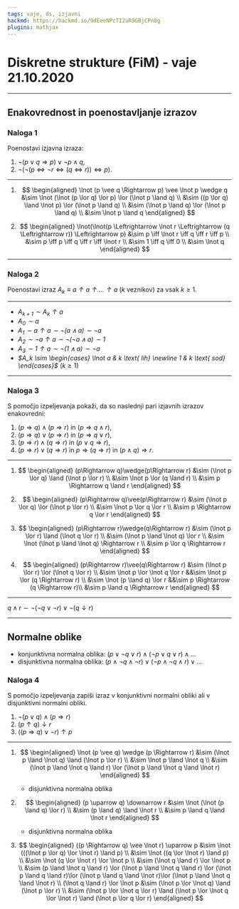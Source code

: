 ```yaml
---
tags: vaje, ds, izjavni
hackmd: https://hackmd.io/9dEeeNPcTI2uR9GBjCPn8g
plugins: mathjax
---
```

# Diskretne strukture (FiM) - vaje 21.10.2020

---

## Enakovrednost in poenostavljanje izrazov

### Naloga 1

Poenostavi izjavna izraza:

1. $\lnot (p \vee q \Rightarrow p) \vee \lnot p \wedge q$,
2. $\lnot(\lnot(p \Leftrightarrow \lnot r \Leftrightarrow (q \Leftrightarrow r)) \Leftrightarrow p)$.

----

1. $$
   \begin{aligned}
   \lnot (p \vee q \Rightarrow p) \vee \lnot p \wedge q
   &\sim \lnot (\lnot (p \lor q) \lor p) \lor (\lnot p \land q) \\
   &\sim ((p \lor q) \land \lnot p) \lor (\lnot p \land q) \\
   &\sim (\lnot p \land q) \lor (\lnot p \land q) \\
   &\sim \lnot p \land q
   \end{aligned}
   $$

2. $$
   \begin{aligned}
   \lnot(\lnot(p \Leftrightarrow \lnot r \Leftrightarrow (q \Leftrightarrow r)) \Leftrightarrow p)
   &\sim p \iff \lnot r \iff q \iff r \iff p \\
   &\sim p \iff p \iff q \iff r \iff \lnot r \\
   &\sim 1 \iff q \iff 0 \\
   &\sim \lnot q
   \end{aligned}
   $$

---

### Naloga 2

Poenostavi izraz <i>$A_k \equiv a \uparrow a \uparrow \ldots \uparrow a$</i> ($k$ veznikov) za vsak $k \geq 1$.

----

* <i>$A_{k+1} \sim A_k \uparrow a$</i>
* <i>$A_0 \sim a$</i>
* <i>$A_1 \sim a \uparrow a \sim \lnot (a \land a) \sim \lnot a$</i>
* <i>$A_2 \sim \lnot a \uparrow a \sim \lnot (\lnot a \land a) \sim 1$</i>
* <i>$A_3 \sim 1 \uparrow a \sim \lnot (1 \land a) \sim \lnot a$</i>
* <i>$A_k \sim \begin{cases} \lnot a & k \text{ lih} \newline 1 & k \text{ sod} \end{cases}$</i> ($k \ge 1$)

---

### Naloga 3

S pomočjo izpeljevanja pokaži, da so naslednji pari izjavnih izrazov enakovredni:

1. $(p\Rightarrow q)\wedge(p\Rightarrow r)$ in $(p\Rightarrow q\wedge r)$,
2. $(p\Rightarrow q)\vee(p\Rightarrow r)$ in $(p\Rightarrow q\vee r)$,
3. $(p\Rightarrow r)\wedge(q\Rightarrow r)$ in $(p\vee q\Rightarrow r)$,
4. $(p\Rightarrow r)\vee(q\Rightarrow r)$ in $p\Rightarrow (q\Rightarrow r)$ in $(p\wedge q)\Rightarrow r$.

----

1. $$
   \begin{aligned}
   (p\Rightarrow q)\wedge(p\Rightarrow r)
   &\sim (\lnot p \lor q) \land (\lnot p \lor r) \\
   &\sim \lnot p \lor (q \land r) \\
   &\sim p \Rightarrow q \land r
   \end{aligned}
   $$

2. $$
   \begin{aligned}
   (p\Rightarrow q)\vee(p\Rightarrow r)
   &\sim (\lnot p \lor q) \lor (\lnot p \lor r) \\
   &\sim \lnot p \lor q \lor r \\
   &\sim p \Rightarrow q \lor r
   \end{aligned}
   $$

3. $$
   \begin{aligned}
   (p\Rightarrow r)\wedge(q\Rightarrow r)
   &\sim (\lnot p \lor r) \land (\lnot q \lor r) \\
   &\sim (\lnot p \land \lnot q) \lor r \\
   &\sim \lnot (\lnot p \land \lnot q) \Rightarrow r \\
   &\sim p \lor q \Rightarrow r
   \end{aligned}
   $$
   
4. $$
   \begin{aligned}
   (p\Rightarrow r)\vee(q\Rightarrow r)
   &\sim (\lnot p \lor r) \lor (\lnot q \lor r) \\
   &\sim \lnot p \lor \lnot q \lor r
   &&\sim \lnot p \lor (q \Rightarrow r) \\
   &\sim \lnot (p \land q) \lor r
   &&\sim p \Rightarrow (q \Rightarrow r)\\
   &\sim p \land q \Rightarrow r
   \end{aligned}
   $$

----

$q \land r \sim \lnot (\lnot q \lor \lnot r) \lor \lnot (q \downarrow r)$

---

## Normalne oblike

* konjunktivna normalna oblika: $(p \lor \lnot q \lor r) \land (\lnot p \lor q \lor r) \land \dots$
* disjunktivna normalna oblika: $(p \land \lnot q \land \lnot r) \lor (\lnot p \land \lnot q \land r) \lor \dots$

### Naloga 4

S pomočjo izpeljevanja zapiši izraz v konjunktivni normalni obliki ali v disjunktivni normalni obliki.

1. $\lnot (p \vee q) \wedge (p \Rightarrow r)$
2. $(p \uparrow q) \downarrow r$
3. $((p \Rightarrow q) \vee \lnot r) \uparrow p$

----

1. $$
   \begin{aligned}
   \lnot (p \vee q) \wedge (p \Rightarrow r)
   &\sim (\lnot p \land \lnot q) \land (\lnot p \lor r) \\
   &\sim \lnot p \land \lnot q \\
   &\sim (\lnot p \land \lnot q \land r) \lor (\lnot p \land \lnot q \land \lnot r)
   \end{aligned}
   $$
   - disjunktivna normalna oblika

2. $$
   \begin{aligned}
   (p \uparrow q) \downarrow r
   &\sim \lnot (\lnot (p \land q) \lor r) \\
   &\sim (p \land q) \land \lnot r \\
   &\sim p \land q \land \lnot r
   \end{aligned}
   $$
   - disjunktivna normalna oblika

3. $$
   \begin{aligned}
   ((p \Rightarrow q) \vee \lnot r) \uparrow p
   &\sim \lnot (((\lnot p \lor q) \lor \lnot r) \land p) \\
   &\sim \lnot ((q \lor \lnot r) \land p) \\
   &\sim \lnot (q \lor \lnot r) \lor \lnot p \\
   &\sim (\lnot q \land r) \lor \lnot p \\
   &\sim (p \land \lnot q \land r) \lor (\lnot p \land \lnot q \land r) \lor (\lnot p \land q \land r)\lor (\lnot p \land q \land \lnot r)\lor (\lnot p \land \lnot q \land \lnot r) \\
   (\lnot q \land r) \lor \lnot p
   &\sim (\lnot p \lor \lnot q) \land (\lnot p \lor r) \\
   &\sim (\lnot p \lor \lnot q \lor r) \land (\lnot p \lor \lnot q \lor \lnot r) \land (\lnot p \lor q \lor r)
   \end{aligned}
   $$
